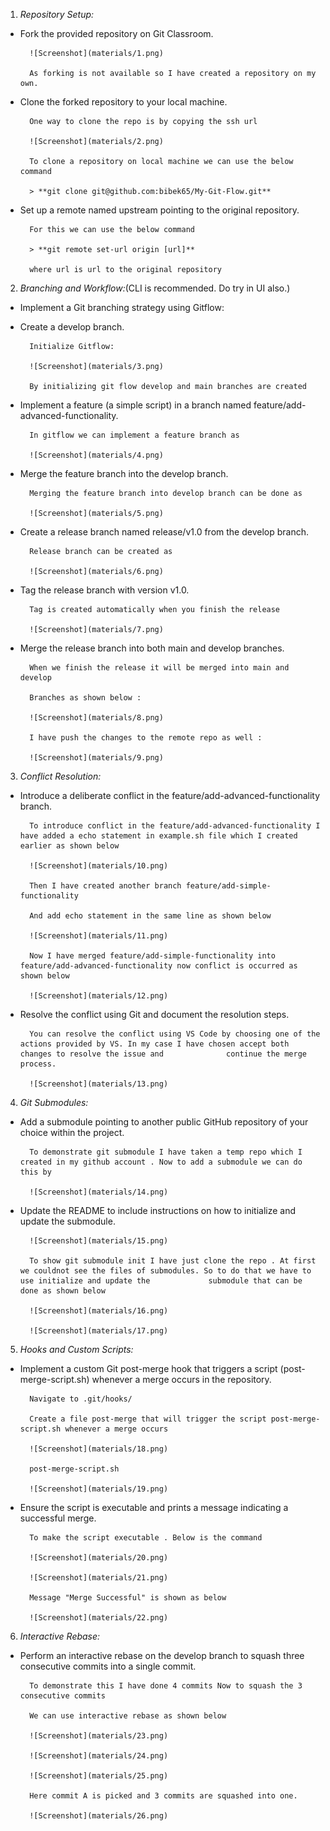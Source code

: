 1.  _Repository Setup:_

- Fork the provided repository on Git Classroom.

        ![Screenshot](materials/1.png)

        As forking is not available so I have created a repository on my own.

- Clone the forked repository to your local machine.

        One way to clone the repo is by copying the ssh url

        ![Screenshot](materials/2.png)

        To clone a repository on local machine we can use the below command

        > **git clone git@github.com:bibek65/My-Git-Flow.git**

- Set up a remote named upstream pointing to the original repository.

        For this we can use the below command

        > **git remote set-url origin [url]**

        where url is url to the original repository

2.  _Branching and Workflow:_(CLI is recommended. Do try in UI also.)

- Implement a Git branching strategy using Gitflow:

- Create a develop branch.

        Initialize Gitflow:

        ![Screenshot](materials/3.png)

        By initializing git flow develop and main branches are created

- Implement a feature (a simple script) in a branch named feature/add-advanced-functionality.

        In gitflow we can implement a feature branch as

        ![Screenshot](materials/4.png)

- Merge the feature branch into the develop branch.

        Merging the feature branch into develop branch can be done as

        ![Screenshot](materials/5.png)

- Create a release branch named release/v1.0 from the develop branch.

        Release branch can be created as

        ![Screenshot](materials/6.png)

- Tag the release branch with version v1.0.

        Tag is created automatically when you finish the release

        ![Screenshot](materials/7.png)

- Merge the release branch into both main and develop branches.

        When we finish the release it will be merged into main and develop

        Branches as shown below :

        ![Screenshot](materials/8.png)

        I have push the changes to the remote repo as well :

        ![Screenshot](materials/9.png)

3.  _Conflict Resolution:_

- Introduce a deliberate conflict in the feature/add-advanced-functionality branch.

        To introduce conflict in the feature/add-advanced-functionality I have added a echo statement in example.sh file which I created earlier as shown below

        ![Screenshot](materials/10.png)

        Then I have created another branch feature/add-simple-functionality

        And add echo statement in the same line as shown below

        ![Screenshot](materials/11.png)

        Now I have merged feature/add-simple-functionality into feature/add-advanced-functionality now conflict is occurred as shown below

        ![Screenshot](materials/12.png)

- Resolve the conflict using Git and document the resolution steps.

        You can resolve the conflict using VS Code by choosing one of the actions provided by VS. In my case I have chosen accept both changes to resolve the issue and              continue the merge process.

        ![Screenshot](materials/13.png)

4. _Git Submodules:_

- Add a submodule pointing to another public GitHub repository of your choice within the project.

        To demonstrate git submodule I have taken a temp repo which I created in my github account . Now to add a submodule we can do this by

        ![Screenshot](materials/14.png)

- Update the README to include instructions on how to initialize and update the submodule.

        ![Screenshot](materials/15.png)

        To show git submodule init I have just clone the repo . At first we couldnot see the files of submodules. So to do that we have to use initialize and update the             submodule that can be done as shown below

        ![Screenshot](materials/16.png)

        ![Screenshot](materials/17.png)

5.  _Hooks and Custom Scripts:_

- Implement a custom Git post-merge hook that triggers a script (post-merge-script.sh) whenever a merge occurs in the repository.

        Navigate to .git/hooks/

        Create a file post-merge that will trigger the script post-merge-script.sh whenever a merge occurs

        ![Screenshot](materials/18.png)

        post-merge-script.sh

        ![Screenshot](materials/19.png)

- Ensure the script is executable and prints a message indicating a successful merge.

        To make the script executable . Below is the command

        ![Screenshot](materials/20.png)

        ![Screenshot](materials/21.png)

        Message "Merge Successful" is shown as below

        ![Screenshot](materials/22.png)

6.  _Interactive Rebase:_

- Perform an interactive rebase on the develop branch to squash three consecutive commits into a single commit.

        To demonstrate this I have done 4 commits Now to squash the 3 consecutive commits

        We can use interactive rebase as shown below

        ![Screenshot](materials/23.png)

        ![Screenshot](materials/24.png)

        ![Screenshot](materials/25.png)

        Here commit A is picked and 3 commits are squashed into one.

        ![Screenshot](materials/26.png)
